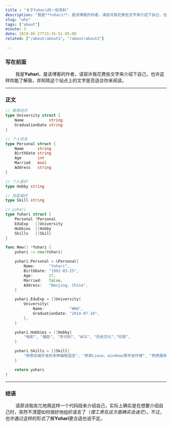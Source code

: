 ```yaml
---
title : "关于Yuhari的一些资料"
description: "我是**Yuhari**，是该博客的作者，请容许我花费些文字来介绍下自己，也许这样你能了解我，并知晓这个站点上的文字是否适合你来阅读。"
slug: "who"
tags: ["about"]
minute: 3
date: 2019-05-27T15:35:51-05:00
related: ["/about/about1", "/about/about2"]

---
```


### 写在前面
&nbsp;&nbsp;&nbsp;&nbsp;&nbsp;&nbsp;&nbsp;&nbsp;我是**Yuhari**，是该博客的作者，请容许我花费些文字来介绍下自己，也许这样你能了解我，并知晓这个站点上的文字是否适合你来阅读。

---

### 正文

```go
// 教育经历
type University struct {
	Name           string
	GraduationDate string
}

// 个人信息
type Personal struct {
	Name      string
	BirthDate string
	Age       int
	Married   bool
	Address   string
}

// 个人爱好
type Hobby string

// 技能偏好
type Skill string

// yuhari
type Yuhari struct {
	Personal *Personal
	EduExp   []University
	Hobbies  []Hobby
	Skills   []Skill
}

func New() *Yuhari {
	yuhari := new(Yuhari)

	yuhari.Personal = &Personal{
		Name:      "Yuhari",
		BirthDate: "1992-03-25",
		Age:       27,
		Married:   false,
		Address:   "Nanjing, China",
	}

	yuhari.EduExp = []University{
		University{
			Name:           "WHU",
			GraduationDate: "2014-07-10",
		},
	}

	yuhari.Hobbies = []Hobby{
		"电影", "摄影", "写代码", "ACG", "历史文化","时政",
	}

	yuhari.Skills = []Skill{
		"熟悉后端开发的多种编程语言", "熟悉Linux、windows等开发环境", "熟悉服务器运维相关", "熟悉软件开发流程",
	}

	return yuhari
}
```
---

### 结语
&nbsp;&nbsp;&nbsp;&nbsp;&nbsp;&nbsp;&nbsp;&nbsp;请原谅我突兀地用这样一个代码段来介绍自己，实际上确实是在想要介绍自己时，突然不清楚如何很好地组织语言了（*理工男在这方面确实会迷茫*）。不过，也许通过这样的形式了解**Yuhari**更合适也说不定。